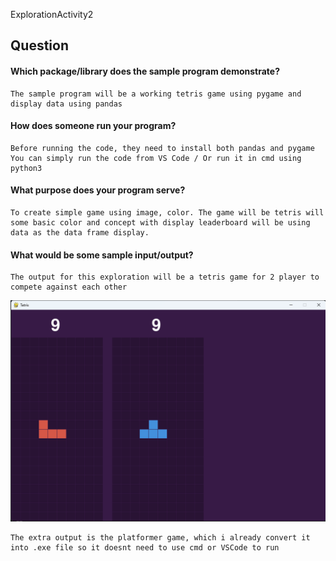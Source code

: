  ExplorationActivity2

## Question
#### Which package/library does the sample program demonstrate?

    The sample program will be a working tetris game using pygame and display data using pandas

#### How does someone run your program?

    Before running the code, they need to install both pandas and pygame
    You can simply run the code from VS Code / Or run it in cmd using python3

#### What purpose does your program serve?

    To create simple game using image, color. The game will be tetris will some basic color and concept with display leaderboard will be using data as the data frame display.

#### What would be some sample input/output?
    The output for this exploration will be a tetris game for 2 player to compete against each other

    
![Tetris gameplay](<output1.png>)

    The extra output is the platformer game, which i already convert it into .exe file so it doesnt need to use cmd or VSCode to run